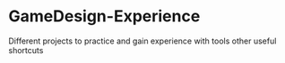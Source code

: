 # GameDesign-Experience
Different projects to practice and gain experience with tools other useful shortcuts
